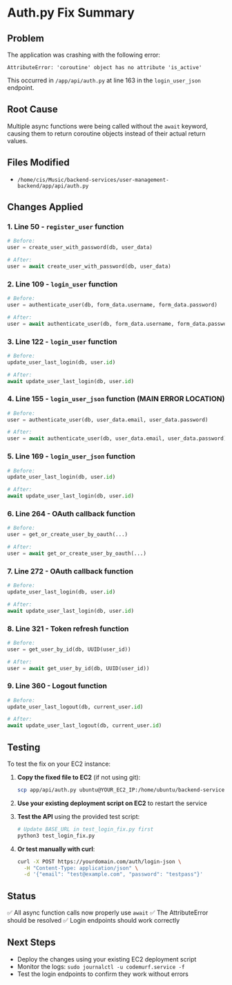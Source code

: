 # Auth.py Fix Summary

## Problem
The application was crashing with the following error:
```
AttributeError: 'coroutine' object has no attribute 'is_active'
```

This occurred in `/app/api/auth.py` at line 163 in the `login_user_json` endpoint.

## Root Cause
Multiple async functions were being called without the `await` keyword, causing them to return coroutine objects instead of their actual return values.

## Files Modified
- `/home/cis/Music/backend-services/user-management-backend/app/api/auth.py`

## Changes Applied

### 1. **Line 50** - `register_user` function
```python
# Before:
user = create_user_with_password(db, user_data)

# After:
user = await create_user_with_password(db, user_data)
```

### 2. **Line 109** - `login_user` function
```python
# Before:
user = authenticate_user(db, form_data.username, form_data.password)

# After:
user = await authenticate_user(db, form_data.username, form_data.password)
```

### 3. **Line 122** - `login_user` function
```python
# Before:
update_user_last_login(db, user.id)

# After:
await update_user_last_login(db, user.id)
```

### 4. **Line 155** - `login_user_json` function (MAIN ERROR LOCATION)
```python
# Before:
user = authenticate_user(db, user_data.email, user_data.password)

# After:
user = await authenticate_user(db, user_data.email, user_data.password)
```

### 5. **Line 169** - `login_user_json` function
```python
# Before:
update_user_last_login(db, user.id)

# After:
await update_user_last_login(db, user.id)
```

### 6. **Line 264** - OAuth callback function
```python
# Before:
user = get_or_create_user_by_oauth(...)

# After:
user = await get_or_create_user_by_oauth(...)
```

### 7. **Line 272** - OAuth callback function
```python
# Before:
update_user_last_login(db, user.id)

# After:
await update_user_last_login(db, user.id)
```

### 8. **Line 321** - Token refresh function
```python
# Before:
user = get_user_by_id(db, UUID(user_id))

# After:
user = await get_user_by_id(db, UUID(user_id))
```

### 9. **Line 360** - Logout function
```python
# Before:
update_user_last_logout(db, current_user.id)

# After:
await update_user_last_logout(db, current_user.id)
```

## Testing

To test the fix on your EC2 instance:

1. **Copy the fixed file to EC2** (if not using git):
   ```bash
   scp app/api/auth.py ubuntu@YOUR_EC2_IP:/home/ubuntu/backend-services/user-management-backend/app/api/
   ```

2. **Use your existing deployment script on EC2** to restart the service

3. **Test the API** using the provided test script:
   ```bash
   # Update BASE_URL in test_login_fix.py first
   python3 test_login_fix.py
   ```

4. **Or test manually with curl**:
   ```bash
   curl -X POST https://yourdomain.com/auth/login-json \
     -H "Content-Type: application/json" \
     -d '{"email": "test@example.com", "password": "testpass"}'
   ```

## Status
✅ All async function calls now properly use `await`
✅ The AttributeError should be resolved
✅ Login endpoints should work correctly

## Next Steps
- Deploy the changes using your existing EC2 deployment script
- Monitor the logs: `sudo journalctl -u codemurf.service -f`
- Test the login endpoints to confirm they work without errors
